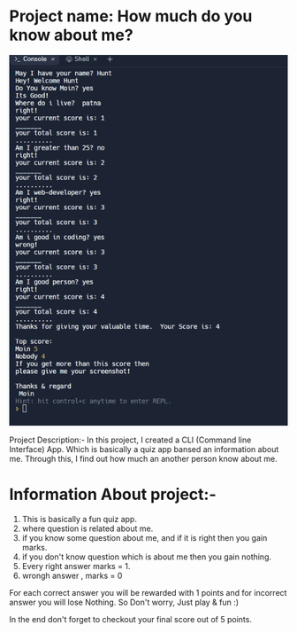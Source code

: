 # Project name: How much do you know about me?

![CLI app](cli.png)

Project Description:- In this project, I created a CLI (Command line Interface) App. Which is basically a quiz app bansed an information about me. Through this, I find out how much an another person know about me.

# Information About project:- 

1. This is basically a fun quiz app.
2. where question is related about me.
3. if you know some question about me, and if it is right then you gain marks.
4. if you don't know question which is about me then you gain nothing.
5. Every right answer marks = 1.
6. wrongh answer , marks = 0

For each correct answer you will be rewarded with 1 points and for incorrect answer you will lose Nothing.
So Don't worry, Just play & fun :)

In the end don't forget to checkout your final score out of 5 points.



 